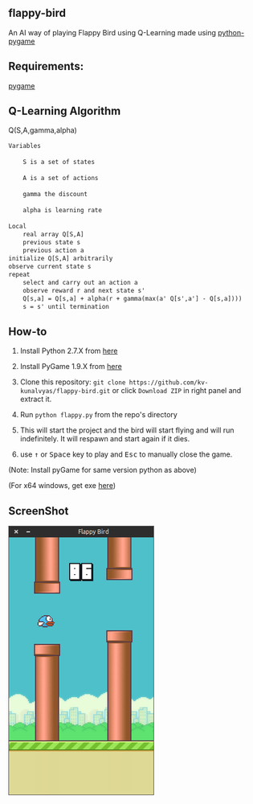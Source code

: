 flappy-bird
------
An AI way of playing Flappy Bird using Q-Learning made using [python-pygame][1]

Requirements:
------
[pygame](http://www.pygame.org/news.html)

Q-Learning Algorithm
------
Q(S,A,gamma,alpha) 

    Variables
    
    	S is a set of states 
    	
        A is a set of actions 
        
        gamma the discount 
        
        alpha is learning rate 
        
    Local
    	real array Q[S,A] 
        previous state s 
        previous action a 
    initialize Q[S,A] arbitrarily 
    observe current state s 
    repeat
        select and carry out an action a 
        observe reward r and next state s' 
        Q[s,a] = Q[s,a] + alpha(r + gamma(max(a' Q[s',a'] - Q[s,a])))
        s = s' until termination

How-to
------

1. Install Python 2.7.X from [here](https://www.python.org/download/releases/)

2. Install PyGame 1.9.X from [here](http://www.pygame.org/download.shtml)

3. Clone this repository: `git clone https://github.com/kv-kunalvyas/flappy-bird.git` or click `Download ZIP` in right panel and extract it.

4. Run `python flappy.py` from the repo's directory

5. This will start the project and the bird will start flying and will run indefinitely. It will respawn and start again if it dies. 

6. use <kbd>&uarr;</kbd> or <kbd>Space</kbd> key to play and <kbd>Esc</kbd> to manually close the game.

  (Note: Install pyGame for same version python as above)

  (For x64 windows, get exe [here](http://www.lfd.uci.edu/~gohlke/pythonlibs/#pygame))

ScreenShot
----------

![Flappy Bird](screenshot1.png)

[1]: http://www.pygame.org
